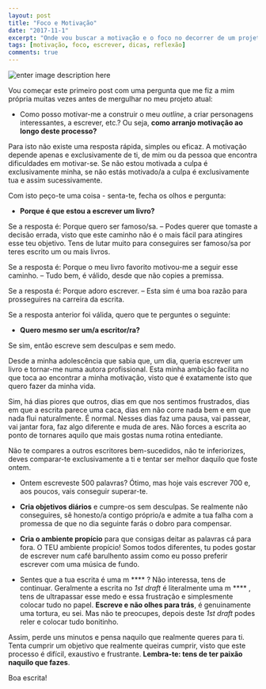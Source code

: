 ```yaml
---
layout: post
title: "Foco e Motivação"
date: "2017-11-1"
excerpt: "Onde vou buscar a motivação e o foco no decorrer de um projeto?"
tags: [motivação, foco, escrever, dicas, reflexão]
comments: true
---
```

![enter image description here](https://i.imgur.com/Lr5B0Fr.jpg)

Vou começar este primeiro post com uma pergunta que me fiz a mim própria muitas vezes antes de mergulhar no meu projeto atual:

 - 	Como posso motivar-me a construir o meu *outline*, a criar personagens interessantes, a escrever, etc.? Ou seja, **como arranjo motivação ao longo deste processo?**
 
Para isto não existe uma resposta rápida, simples ou eficaz. A motivação depende apenas e exclusivamente de ti, de mim ou da pessoa que encontra dificuldades em motivar-se. Se não estou motivada a culpa é exclusivamente minha, se não estás motivado/a a culpa é exclusivamente tua e assim sucessivamente.

Com isto peço-te uma coisa - senta-te, fecha os olhos e pergunta:

 - 	**Porque é que estou a escrever um livro?**

Se a resposta é: Porque quero ser famoso/sa. – Podes querer que tomaste a decisão errada, visto que este caminho não é o mais fácil para atingires esse teu objetivo. Tens de lutar muito para conseguires ser famoso/sa por teres escrito um ou mais livros.

Se a resposta é: Porque o meu livro favorito motivou-me a seguir esse caminho. – Tudo bem, é válido, desde que não copies a premissa. 

Se a resposta é: Porque adoro escrever. – Esta sim é uma boa razão para prosseguires na carreira da escrita.

Se a resposta anterior foi válida, quero que te perguntes o seguinte:

 -  **Quero mesmo ser um/a escritor/ra?**

Se sim, então escreve sem desculpas e sem medo. 

Desde a minha adolescência que sabia que, um dia, queria escrever um livro e tornar-me numa autora profissional. Esta minha ambição facilita no que toca ao encontrar a minha motivação, visto que é exatamente isto que quero fazer da minha vida. 

Sim, há dias piores que outros, dias em que nos sentimos frustrados, dias em que a escrita parece uma caca, dias em não corre nada bem e em que nada flui naturalmente. É normal. Nesses dias faz uma pausa, vai passear, vai jantar fora, faz algo diferente e muda de ares. Não forces a escrita ao ponto de tornares aquilo que mais gostas numa rotina entediante. 

Não te compares a outros escritores bem-sucedidos, não te inferiorizes, deves comparar-te exclusivamente a ti e tentar ser melhor daquilo que foste ontem. 

 -  Ontem escreveste 500 palavras? Ótimo, mas hoje vais escrever 700 e, aos poucos, vais conseguir superar-te.
 
 - 	**Cria objetivos diários** e cumpre-os sem desculpas. Se realmente não conseguires, sê honesto/a contigo próprio/a e admite a tua falha com a promessa de que no dia seguinte farás o dobro para compensar.
 
 - 	**Cria o ambiente propício** para que consigas deitar as palavras cá para fora. O TEU ambiente propício! Somos todos diferentes, tu podes gostar de escrever num café barulhento assim como eu posso preferir escrever com uma música de fundo.
 
 - 	Sentes que a tua escrita é uma m **** ? Não interessa, tens de continuar. Geralmente a escrita no *1st draft* é literalmente uma m **** , tens de ultrapassar esse medo e essa frustração e simplesmente colocar tudo no papel. **Escreve e não olhes para trás**, é genuinamente uma tortura, eu sei. Mas não te preocupes, depois deste *1st draft* podes reler e colocar tudo bonitinho.

Assim, perde uns minutos e pensa naquilo que realmente queres para ti. Tenta cumprir um objetivo que realmente queiras cumprir, visto que este processo é difícil, exaustivo e frustrante. **Lembra-te: tens de ter paixão naquilo que fazes**.

Boa escrita!
